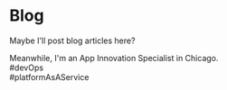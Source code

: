 # Blog
Maybe I'll post blog articles here?

Meanwhile, I'm an App Innovation Specialist in Chicago. \
  #devOps \
  #platformAsAService
